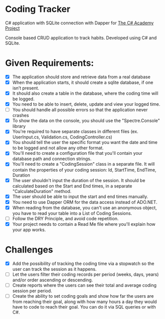 # Coding Tracker
C# application with SQLite connection with Dapper for [The C# Academy Project](https://thecsharpacademy.com/project/13/coding-tracker)

Console based CRUD application to track habits.
Developed using C# and SQLite.


# Given Requirements:
- [x] The application should store and retrieve data from a real database
- [x] When the application starts, it should create a sqlite database, if one isn’t present.
- [x] It should also create a table in the database, where the coding time will be logged.
- [x] You need to be able to insert, delete, update and view your logged time. 
- [ ] You should handle all possible errors so that the application never crashes 
- [x] To show the data on the console, you should use the "Spectre.Console" library
- [x] You're required to have separate classes in different files (ex. UserInput.cs, Validation.cs, CodingController.cs)
- [x] You should tell the user the specific format you want the date and time to be logged and not allow any other format.
- [x] You'll need to create a configuration file that you'll contain your database path and connection strings.
- [x] You'll need to create a "CodingSession" class in a separate file. It will contain the properties of your coding session: Id, StartTime, EndTime, Duration
- [x] The user shouldn't input the duration of the session. It should be calculated based on the Start and End times, in a separate "CalculateDuration" method.
- [x] The user should be able to input the start and end times manually.
- [x] You need to use Dapper ORM for the data access instead of ADO.NET.
- [x] When reading from the database, you can't use an anonymous object, you have to read your table into a List of Coding Sessions.
- [ ] Follow the DRY Principle, and avoid code repetition.
- [x] Your project needs to contain a Read Me file where you'll explain how your app works.

# Challenges
- [x] Add the possibility of tracking the coding time via a stopwatch so the user can track the session as it happens.
- [ ] Let the users filter their coding records per period (weeks, days, years) and/or order ascending or descending.
- [ ] Create reports where the users can see their total and average coding session per period.
- [ ] Create the ability to set coding goals and show how far the users are from reaching their goal, along with how many hours a day they would have to code to reach their goal. You can do it via SQL queries or with C#.
